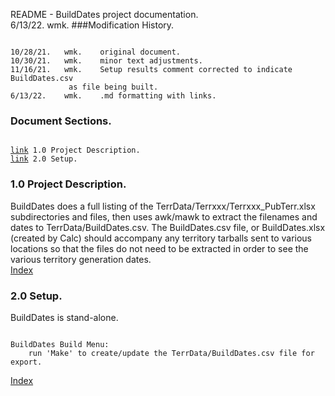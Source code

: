 README - BuildDates project documentation.<br>
	6/13/22.	wmk.
###Modification History.
<pre><code>
10/28/21.	wmk.	original document.
10/30/21.	wmk.	minor text adjustments.
11/16/21.	wmk.	Setup results comment corrected to indicate BuildDates.csv
			 as file being built.
6/13/22.	wmk.	.md formatting with links.</code></pre>
<h3 id="IX">Document Sections.</h3><pre><code>
<a href="#1.0">link</a> 1.0 Project Description.
<a href="#2.0">link</a> 2.0 Setup.
</code></pre>
<h3 id="1.0">1.0 Project Description.</h3>
BuildDates does a full listing of the TerrData/Terrxxx/Terrxxx_PubTerr.xlsx
subdirectories and files, then uses awk/mawk to extract the filenames and
dates to TerrData/BuildDates.csv. The BuildDates.csv file, or BuildDates.xlsx 
(created by Calc) should accompany any territory tarballs sent to various
locations so that the files do not need to be extracted in order to see the
various territory generation dates.<br><a href="#IX">Index</a>
<h3 id="2.0">2.0 Setup.</h3>
BuildDates is stand-alone.<pre><code>
BuildDates Build Menu:
	run 'Make' to create/update the TerrData/BuildDates.csv file for export.
</code></pre><a href="#IX">Index</a>

